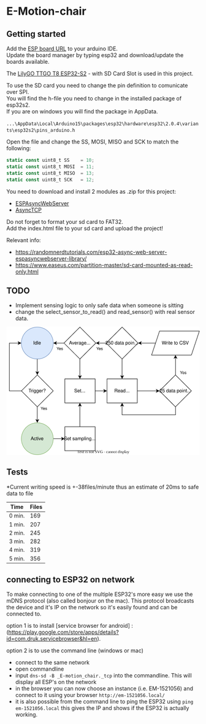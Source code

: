 # E-Motion-chair

## Getting started

Add the [ESP board URL] to your arduino IDE.  
Update the board manager by typing esp32 and download/update the boards available.

The [LilyGO TTGO T8 ESP32-S2] - with SD Card Slot is used in this project.  

To use the SD card you need to change the pin definition to comunicate over SPI.  
You will find the h-file you need to change in the installed package of esp32s2.  
If you are on windows you will find the package in AppData.

`...\AppData\Local\Arduino15\packages\esp32\hardware\esp32\2.0.4\variants\esp32s2\pins_arduino.h`  

Open the file and change the SS, MOSI, MISO and SCK to match the following:

```js
static const uint8_t SS    = 10;
static const uint8_t MOSI  = 11;
static const uint8_t MISO  = 13;
static const uint8_t SCK   = 12;
```

You need to download and install 2 modules as .zip for this project:
* [ESPAsyncWebServer] 
* [AsyncTCP]

[ESP board URL]: https://raw.githubusercontent.com/espressif/arduino-esp32/gh-pages/package_esp32_dev_index.json
[ESPAsyncWebServer]: https://github.com/me-no-dev/ESPAsyncWebServer/archive/master.zip
[AsyncTCP]: https://github.com/me-no-dev/AsyncTCP/archive/master.zip
[LilyGO TTGO T8 ESP32-S2]: https://www.tinytronics.nl/shop/en/development-boards/microcontroller-boards/with-wi-fi/lilygo-ttgo-t8-esp32-s2-with-sd-card-slot

Do not forget to format your sd card to FAT32.  
Add the index.html file to your sd card and upload the project!

Relevant info:
* https://randomnerdtutorials.com/esp32-async-web-server-espasyncwebserver-library/
* https://www.easeus.com/partition-master/sd-card-mounted-as-read-only.html

## TODO

* Implement sensing logic to only safe data when someone is sitting
* change the select_sensor_to_read() and read_sensor() with real sensor data.

<p align="center">
<img src="./e-motion-chair-smart-sensing.svg">
</p> 

## Tests

*Current writing speed is +-38files/minute thus an estimate of 20ms to safe data to file

<div align="center">

|  Time  | Files | 
|--------|-------|
| 0 min. |  169  |
| 1 min. |  207  |
| 2 min. |  245  |
| 3 min. |  282  |
| 4 min. |  319  |
| 5 min. |  356  |

</div>

## connecting to ESP32 on network 

To make connecting to one of the multiple ESP32's more easy we use the mDNS protocol (also called bonjour on the mac). This protocol broadcasts the device and it's IP on the network so it's easily found and can be connected to.

option 1 is to install [service browser for android] : (https://play.google.com/store/apps/details?id=com.druk.servicebrowser&hl=en).

option 2 is to use the command line (windows or mac)
- connect to the same network
- open commandline
- input `dns-sd -B _E-motion_chair._tcp` into the commandline. This will display all ESP's  on the network
- in the browser you can now choose an instance (i.e. EM-1521056) and connect to it using your browser `http://em-1521056.local/`
- it is also possible from the command line to ping the ESP32 using `ping em-1521056.local` this gives the IP and shows if the ESP32 is actually working.